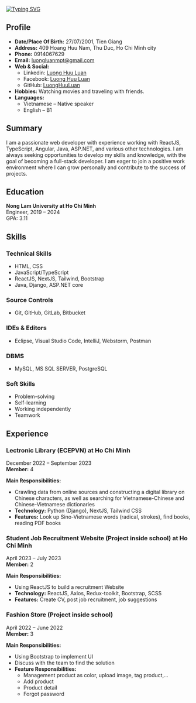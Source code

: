 [![Typing SVG](https://readme-typing-svg.demolab.com/?font=FIre+Code&weight=800&size=24&duration=2000&pause=100&multiline=true&repeat=false&random=false&width=435&height=60&lines=Hey+there!+I%27m;LUONG+HUU+LUAN+-%20Web%20Developer%F0%9F%91%8B)](https://git.io/typing-svg)
## Profile

- **Date/Place Of Birth:** 27/07/2001, Tien Giang
- **Address:** 409 Hoang Huu Nam, Thu Duc, Ho Chi Minh city
- **Phone:** 0914067629
- **Email:** luongluanmpt@gmail.com
- **Web & Social:**
  - Linkedin: [Luong Huu Luan](https://www.linkedin.com/in/luonghuuluan/)
  - Facebook: [Luong Huu Luan](https://www.facebook.com/luongluan270701/)
  - GitHub: [LuongHuuLuan](https://github.com/LuongHuuLuan)
- **Hobbies:** Watching movies and traveling with friends.
- **Languages:**
  - Vietnamese – Native speaker
  - English – B1

## Summary

I am a passionate web developer with experience working with ReactJS, TypeScript, Angular, Java, ASP.NET, and various other technologies. I am always seeking opportunities to develop my skills and knowledge, with the goal of becoming a full-stack developer. I am eager to join a positive work environment where I can grow personally and contribute to the success of projects.

## Education

**Nong Lam University at Ho Chi Minh**  
Engineer, 2019 – 2024  
GPA: 3.11

## Skills

### Technical Skills

- HTML, CSS
- JavaScript/TypeScript
- ReactJS, NextJS, Tailwind, Bootstrap
- Java, Django, ASP.NET core

### Source Controls

- Git, GitHub, GitLab, Bitbucket

### IDEs & Editors

- Eclipse, Visual Studio Code, IntelliJ, Webstorm, Postman

### DBMS

- MySQL, MS SQL SERVER, PostgreSQL

### Soft Skills

- Problem-solving
- Self-learning
- Working independently
- Teamwork

## Experience

### Lectronic Library (ECEPVN) at Ho Chi Minh
December 2022 – September 2023  
**Member:** 4

**Main Responsibilities:**
- Crawling data from online sources and constructing a digital library on Chinese characters, as well as searching for Vietnamese-Chinese and Chinese-Vietnamese dictionaries
- **Technology:** Python (Django), NextJS, Tailwind CSS
- **Features:** Look up Sino-Vietnamese words (radical, strokes), find books, reading PDF books

### Student Job Recruitment Website (Project inside school) at Ho Chi Minh
April 2023 – July 2023  
**Member:** 2

**Main Responsibilities:**
- Using ReactJS to build a recruitment Website
- **Technology:** ReactJS, Axios, Redux-toolkit, Bootstrap, SCSS
- **Features:** Create CV, post job recruitment, job suggestions

### Fashion Store (Project inside school)
April 2022 – June 2022  
**Member:** 3

**Main Responsibilities:**
- Using Bootstrap to implement UI
- Discuss with the team to find the solution
- **Feature Responsibilities:**
  + Management product as color, upload image, tag product,...
  + Add product
  + Product detail
  + Forgot password

